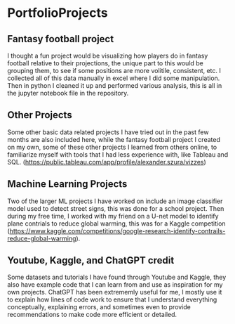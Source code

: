 # PortfolioProjects

## Fantasy football project

I thought a fun project would be visualizing how players do in fantasy football relative to their projections, the unique part to this would be grouping them, to see if some positions are more volitile, consistent, etc. I collected all of this data manually in excel where I did some manipulation. Then in python I cleaned it up and performed various analysis, this is all in the jupyter notebook file in the repository.

## Other Projects
Some other basic data related projects I have tried out in the past few months are also included here, while the fantasy football project I created on my own, some of these other projects I learned from others online, to familiarize myself with tools that I had less experience with, like Tableau and SQL.
(https://public.tableau.com/app/profile/alexander.szura/vizzes)

## Machine Learning Projects

Two of the larger ML projects I have worked on include an image classifier model used to detect street signs, this was done for a school project. Then during my free time, I worked with my friend on a U-net model to identify plane contrials to reduce global warming, this was for a Kaggle competition (https://www.kaggle.com/competitions/google-research-identify-contrails-reduce-global-warming). 

## Youtube, Kaggle, and ChatGPT credit

Some datasets and tutorials I have found through Youtube and Kaggle, they also have example code that I can learn from and use as inspiration for my own projects. ChatGPT has been extrememly useful for me, I mostly use it to explain how lines of code work to ensure that I understand everything conceptually, explaining errors, and sometimes even to provide recommendations to make code more efficient or detailed.
